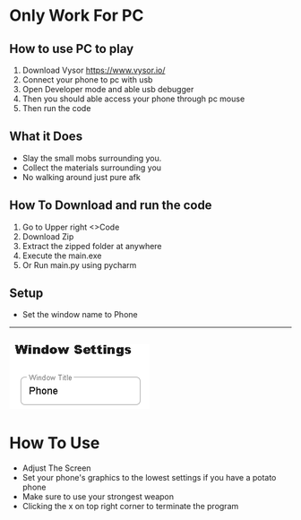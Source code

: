 # Only Work For PC

## How to use PC to play
1. Download Vysor https://www.vysor.io/
2. Connect your phone to pc with usb
3. Open Developer mode and able usb debugger
4.  Then you should able access your phone through pc mouse
5.  Then run the code

## What it Does
* Slay the small mobs surrounding you.
* Collect the materials surrounding you
* No walking around just pure afk

## How To Download and run the code
1. Go to Upper right <>Code
2. Download Zip
3. Extract the zipped folder at anywhere
4. Execute the main.exe
5. Or Run main.py using pycharm

## Setup
* Set the window name to Phone
---
![window name image](github_img/name_setting.png)
---
 

# How To Use
* Adjust The Screen
* Set your phone's graphics to the lowest settings if you have a potato phone
* Make sure to use your strongest weapon
* Clicking the x on top right corner to terminate the program
